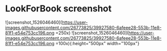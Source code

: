 # LookForBook screenshot
![screenshot_1526046460](https://user-images.githubusercontent.com/26773825/39927580-6afeee28-553b-11e8-81f1-e54e753cc196.png =250x)
![screenshot_1526046460](https://user-images.githubusercontent.com/26773825/39927580-6afeee28-553b-11e8-81f1-e54e753cc196.png =100x){:height="500px" width="100px"}
